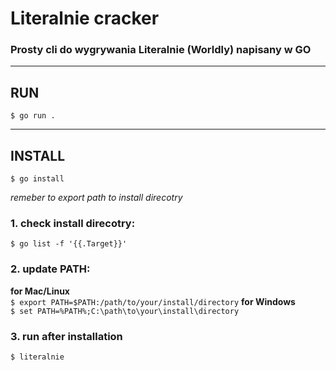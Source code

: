 # Literalnie cracker

### Prosty cli do wygrywania Literalnie (Worldly) napisany w GO

---

## RUN

`$ go run .`

---

## INSTALL

`$ go install`

_remeber to export path to install direcotry_

### 1. check install direcotry:

`$ go list -f '{{.Target}}'`

### 2. update PATH:

**for Mac/Linux**  
`$ export PATH=$PATH:/path/to/your/install/directory`
**for Windows**  
`$ set PATH=%PATH%;C:\path\to\your\install\directory`

### 3. run after installation

`$ literalnie`

